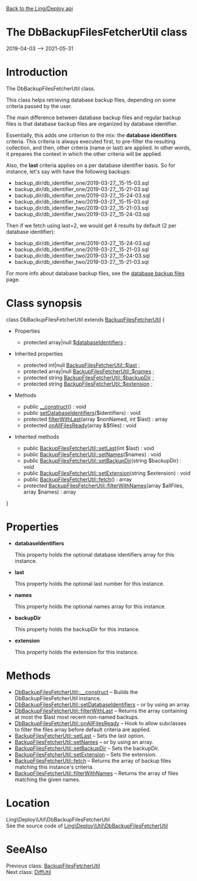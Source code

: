 [Back to the Ling/Deploy api](https://github.com/lingtalfi/Deploy/blob/master/doc/api/Ling/Deploy.md)



The DbBackupFilesFetcherUtil class
================
2019-04-03 --> 2021-05-31






Introduction
============

The DbBackupFilesFetcherUtil class.

This class helps retrieving database backup files, depending on some criteria passed by the user.


The main difference between database backup files and regular backup files is that database backup files
are organized by database identifier.

Essentially, this adds one criterion to the mix: the **database identifiers** criteria.
This criteria is always executed first, to pre-filter the resulting collection,
and then, other criteria (name or last) are applied.
In other words, it prepares the context in which the other criteria will be applied.


Also, the **last** criteria applies on a per database identifier basis.
So for instance, let's say with have the following backups:


- backup_dir/db_identifier_one/2019-03-27__15-15-03.sql
- backup_dir/db_identifier_one/2019-03-27__15-21-03.sql
- backup_dir/db_identifier_one/2019-03-27__15-24-03.sql
- backup_dir/db_identifier_two/2019-03-27__15-15-03.sql
- backup_dir/db_identifier_two/2019-03-27__15-21-03.sql
- backup_dir/db_identifier_two/2019-03-27__15-24-03.sql


Then if we fetch using last=2, we would get 4 results by default (2 per database identifier):

- backup_dir/db_identifier_one/2019-03-27__15-24-03.sql
- backup_dir/db_identifier_one/2019-03-27__15-21-03.sql
- backup_dir/db_identifier_two/2019-03-27__15-24-03.sql
- backup_dir/db_identifier_two/2019-03-27__15-21-03.sql



For more info about database backup files, see the [database backup files](https://github.com/lingtalfi/Deploy/blob/master/README.md#the-deploy-directory-in-the-application) page.



Class synopsis
==============


class <span class="pl-k">DbBackupFilesFetcherUtil</span> extends [BackupFilesFetcherUtil](https://github.com/lingtalfi/Deploy/blob/master/doc/api/Ling/Deploy/Util/BackupFilesFetcherUtil.md)  {

- Properties
    - protected array|null [$databaseIdentifiers](#property-databaseIdentifiers) ;

- Inherited properties
    - protected int|null [BackupFilesFetcherUtil::$last](#property-last) ;
    - protected array|null [BackupFilesFetcherUtil::$names](#property-names) ;
    - protected string [BackupFilesFetcherUtil::$backupDir](#property-backupDir) ;
    - protected string [BackupFilesFetcherUtil::$extension](#property-extension) ;

- Methods
    - public [__construct](https://github.com/lingtalfi/Deploy/blob/master/doc/api/Ling/Deploy/Util/DbBackupFilesFetcherUtil/__construct.md)() : void
    - public [setDatabaseIdentifiers](https://github.com/lingtalfi/Deploy/blob/master/doc/api/Ling/Deploy/Util/DbBackupFilesFetcherUtil/setDatabaseIdentifiers.md)($identifiers) : void
    - protected [filterWithLast](https://github.com/lingtalfi/Deploy/blob/master/doc/api/Ling/Deploy/Util/DbBackupFilesFetcherUtil/filterWithLast.md)(array $nonNamed, int $last) : array
    - protected [onAllFilesReady](https://github.com/lingtalfi/Deploy/blob/master/doc/api/Ling/Deploy/Util/DbBackupFilesFetcherUtil/onAllFilesReady.md)(array &$files) : void

- Inherited methods
    - public [BackupFilesFetcherUtil::setLast](https://github.com/lingtalfi/Deploy/blob/master/doc/api/Ling/Deploy/Util/BackupFilesFetcherUtil/setLast.md)(int $last) : void
    - public [BackupFilesFetcherUtil::setNames](https://github.com/lingtalfi/Deploy/blob/master/doc/api/Ling/Deploy/Util/BackupFilesFetcherUtil/setNames.md)($names) : void
    - public [BackupFilesFetcherUtil::setBackupDir](https://github.com/lingtalfi/Deploy/blob/master/doc/api/Ling/Deploy/Util/BackupFilesFetcherUtil/setBackupDir.md)(string $backupDir) : void
    - public [BackupFilesFetcherUtil::setExtension](https://github.com/lingtalfi/Deploy/blob/master/doc/api/Ling/Deploy/Util/BackupFilesFetcherUtil/setExtension.md)(string $extension) : void
    - public [BackupFilesFetcherUtil::fetch](https://github.com/lingtalfi/Deploy/blob/master/doc/api/Ling/Deploy/Util/BackupFilesFetcherUtil/fetch.md)() : array
    - protected [BackupFilesFetcherUtil::filterWithNames](https://github.com/lingtalfi/Deploy/blob/master/doc/api/Ling/Deploy/Util/BackupFilesFetcherUtil/filterWithNames.md)(array $allFiles, array $names) : array

}




Properties
=============

- <span id="property-databaseIdentifiers"><b>databaseIdentifiers</b></span>

    This property holds the optional database identifiers array for this instance.
    
    

- <span id="property-last"><b>last</b></span>

    This property holds the optional last number for this instance.
    
    

- <span id="property-names"><b>names</b></span>

    This property holds the optional names array for this instance.
    
    

- <span id="property-backupDir"><b>backupDir</b></span>

    This property holds the backupDir for this instance.
    
    

- <span id="property-extension"><b>extension</b></span>

    This property holds the extension for this instance.
    
    



Methods
==============

- [DbBackupFilesFetcherUtil::__construct](https://github.com/lingtalfi/Deploy/blob/master/doc/api/Ling/Deploy/Util/DbBackupFilesFetcherUtil/__construct.md) &ndash; Builds the DbBackupFilesFetcherUtil instance.
- [DbBackupFilesFetcherUtil::setDatabaseIdentifiers](https://github.com/lingtalfi/Deploy/blob/master/doc/api/Ling/Deploy/Util/DbBackupFilesFetcherUtil/setDatabaseIdentifiers.md) &ndash; or by using an array.
- [DbBackupFilesFetcherUtil::filterWithLast](https://github.com/lingtalfi/Deploy/blob/master/doc/api/Ling/Deploy/Util/DbBackupFilesFetcherUtil/filterWithLast.md) &ndash; Returns the array containing at most the $last most recent non-named backups.
- [DbBackupFilesFetcherUtil::onAllFilesReady](https://github.com/lingtalfi/Deploy/blob/master/doc/api/Ling/Deploy/Util/DbBackupFilesFetcherUtil/onAllFilesReady.md) &ndash; Hook to allow subclasses to filter the files array before default criteria are applied.
- [BackupFilesFetcherUtil::setLast](https://github.com/lingtalfi/Deploy/blob/master/doc/api/Ling/Deploy/Util/BackupFilesFetcherUtil/setLast.md) &ndash; Sets the last option.
- [BackupFilesFetcherUtil::setNames](https://github.com/lingtalfi/Deploy/blob/master/doc/api/Ling/Deploy/Util/BackupFilesFetcherUtil/setNames.md) &ndash; or by using an array.
- [BackupFilesFetcherUtil::setBackupDir](https://github.com/lingtalfi/Deploy/blob/master/doc/api/Ling/Deploy/Util/BackupFilesFetcherUtil/setBackupDir.md) &ndash; Sets the backupDir.
- [BackupFilesFetcherUtil::setExtension](https://github.com/lingtalfi/Deploy/blob/master/doc/api/Ling/Deploy/Util/BackupFilesFetcherUtil/setExtension.md) &ndash; Sets the extension.
- [BackupFilesFetcherUtil::fetch](https://github.com/lingtalfi/Deploy/blob/master/doc/api/Ling/Deploy/Util/BackupFilesFetcherUtil/fetch.md) &ndash; Returns the array of backup files matching this instance's criteria.
- [BackupFilesFetcherUtil::filterWithNames](https://github.com/lingtalfi/Deploy/blob/master/doc/api/Ling/Deploy/Util/BackupFilesFetcherUtil/filterWithNames.md) &ndash; Returns the array of files matching the given names.





Location
=============
Ling\Deploy\Util\DbBackupFilesFetcherUtil<br>
See the source code of [Ling\Deploy\Util\DbBackupFilesFetcherUtil](https://github.com/lingtalfi/Deploy/blob/master/Util/DbBackupFilesFetcherUtil.php)



SeeAlso
==============
Previous class: [BackupFilesFetcherUtil](https://github.com/lingtalfi/Deploy/blob/master/doc/api/Ling/Deploy/Util/BackupFilesFetcherUtil.md)<br>Next class: [DiffUtil](https://github.com/lingtalfi/Deploy/blob/master/doc/api/Ling/Deploy/Util/DiffUtil.md)<br>
